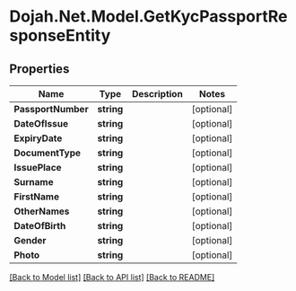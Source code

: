 # Dojah.Net.Model.GetKycPassportResponseEntity

## Properties

Name | Type | Description | Notes
------------ | ------------- | ------------- | -------------
**PassportNumber** | **string** |  | [optional] 
**DateOfIssue** | **string** |  | [optional] 
**ExpiryDate** | **string** |  | [optional] 
**DocumentType** | **string** |  | [optional] 
**IssuePlace** | **string** |  | [optional] 
**Surname** | **string** |  | [optional] 
**FirstName** | **string** |  | [optional] 
**OtherNames** | **string** |  | [optional] 
**DateOfBirth** | **string** |  | [optional] 
**Gender** | **string** |  | [optional] 
**Photo** | **string** |  | [optional] 

[[Back to Model list]](../README.md#documentation-for-models) [[Back to API list]](../README.md#documentation-for-api-endpoints) [[Back to README]](../README.md)

